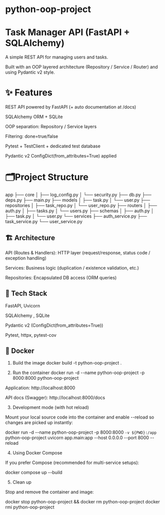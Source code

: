 # python-oop-project
# Task Manager API (FastAPI + SQLAlchemy)

A simple REST API for managing users and tasks.

Built with an OOP layered architecture (Repository / Service / Router) and using Pydantic v2 style.

# ✨ Features

REST API powered by FastAPI (+ auto documentation at /docs)

SQLAlchemy ORM + SQLite

OOP separation: Repository / Service layers

Filtering: done=true/false

Pytest + TestClient + dedicated test database

Pydantic v2 ConfigDict(from_attributes=True) applied




# 🗂️Project Structure
app
├── core
│   ├── log_config.py
│   └── security.py
├── db.py
├── deps.py
├── main.py
├── models
│   ├── task.py
│   └── user.py
├── repositories
│   ├── task_repo.py
│   └── user_repo.py
├── routers
│   ├── auth.py
│   ├── tasks.py
│   └── users.py
├── schemas
│   ├── auth.py
│   ├── task.py
│   └── user.py
└── services
    ├── auth_service.py
    ├── task_service.py
    └── user_service.py

## 🏗️ Architecture

API (Routes & Handlers): HTTP layer (request/response, status code / exception handling)

Services: Business logic (duplication / existence validation, etc.)

Repositories: Encapsulated DB access (ORM queries)


## 🧱 Tech Stack

FastAPI, Uvicorn

SQLAlchemy , SQLite

Pydantic v2 (ConfigDict(from_attributes=True))

Pytest, httpx, pytest-cov

## 🐳 Docker

1. Build the image
docker build -t python-oop-project .

2. Run the container
docker run -d --name python-oop-project -p 8000:8000 python-oop-project


Application: http://localhost:8000

API docs (Swagger): http://localhost:8000/docs

3. Development mode (with hot reload)

Mount your local source code into the container and enable --reload so changes are picked up instantly:

docker run -d --name python-oop-project -p 8000:8000 `
  -v ${PWD}:/app `
  python-oop-project uvicorn app.main:app --host 0.0.0.0 --port 8000 --reload

4. Using Docker Compose

If you prefer Compose (recommended for multi-service setups):

docker compose up --build

5. Clean up

Stop and remove the container and image:

docker stop python-oop-project && docker rm python-oop-project
docker rmi python-oop-project




